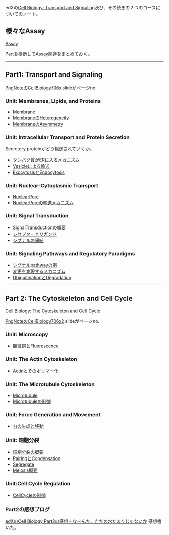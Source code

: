 edXの[Cell Biology: Transport and Signaling](https://www.edx.org/course/cell-biology-transport)及び、その続きの２つのコースについてのノート。

## 様々なAssay

[Assay](Assay.md)

Partを横断してAssay関連をまとめておく。

----
## Part1: Transport and Signaling

[PngNoteのCellBiology706x](https://karino2.github.io/ImageGallery/CellBiology706x.html#lg=1&slide=0) slideがページno.

### Unit: Membranes, Lipids, and Proteins

- [Membrane](Membrane.md)
- [MembraneのHeterogeneity](MembraneのHeterogeneity.md)
- [MembraneのAsymmetry](MembraneのAsymmetry.md)

### Unit: Intracellular Transport and Protein Secretion

Secretory proteinがどう輸送されていくか。

- [タンパク質がERに入るメカニズム](タンパク質がERに入るメカニズム.md)
- [Vesicleによる輸送](Vesicleによる輸送.md)
- [ExocytosisとEndocytosis](ExocytosisとEndocytosis.md)

### Unit: Nuclear-Cytoplasmic Transport

- [NuclearPore](NuclearPore.md)
- [NuclearPoreの輸送メカニズム](NuclearPoreの輸送メカニズム.md)

### Unit: Signal Transduction

- [SignalTransductionの概要](SignalTransductionの概要.md)
- [レセプターとリガンド](レセプターとリガンド.md)
- [シグナルの帰結](シグナルの帰結.md)

### Unit: Signaling Pathways and Regulatory Paradigms

- [シグナルpathwayの例](シグナルpathwayの例.md)
- [変更を実現するメカニズム](変更を実現するメカニズム.md)
- [UbiquitinationとDegradation](UbiquitinationとDegradation.md)

----

## Part 2: The Cytoskeleton and Cell Cycle

[Cell Biology: The Cytoskeleton and Cell Cycle](https://www.edx.org/course/cell-biology-2)

[PngNoteのCellBiology706x2](https://karino2.github.io/ImageGallery/CellBiology706x2.html#lg=1&slide=0) slideがページno.

### Unit: Microscopy

- [顕微鏡とFluorescence](顕微鏡とFluorescence.md)

### Unit: The Actin Cytoskeleton

- [Actinとそのポリマー化](Actinとそのポリマー化.md)

### Unit: The Microtubule Cytoskeleton

- [Microtubule](Microtubule.md)
- [Microtubuleの制御](Microtubuleの制御.md)

### Unit: Force Generation and Movement

- [力の生成と移動](力の生成と移動.md)

### Unit: 細胞分裂

- [細胞分裂の概要](細胞分裂の概要.md)
- [PairingとCondensation](PairingとCondensation.md)
- [Segregate](Segregate.md)
- [Meiosis概要](Meiosis概要.md)

### Unit:Cell Cycle Regulation

- [CellCycleの制御](CellCycleの制御.md)

### Part2の感想ブログ

[edXのCell Biology Part2の感想 - なーんだ、ただの水たまりじゃないか](https://karino2.github.io/2022/05/19/cell_biology_part2_finish.html) 感想書いた。